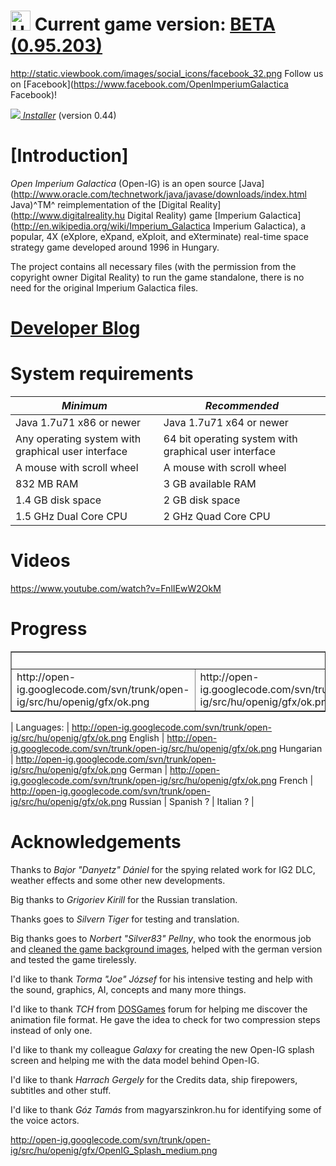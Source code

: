 <h1><a href='https://code.google.com/p/open-ig/wiki/FrontPageHU'>
<img src='http://open-ig.googlecode.com/svn/trunk/open-ig/src/hu/openig/gfx/hungarian.png' alt='Hungarian flag' width='32'/></a> Current game version: <a href='http://open-ig-dev.blogspot.hu/2014/12/game-version-095203-released.html'>BETA (0.95.203)</a></h1>

http://static.viewbook.com/images/social_icons/facebook_32.png Follow us on [Facebook](https://www.facebook.com/OpenImperiumGalactica Facebook)!

*<a href='https://open-ig.googlecode.com/files/open-ig-launcher.jar'><img src='http://www.gstatic.com/codesite/ph/images/dl_arrow.gif'/>  Installer</a>* (version 0.44)

# [Introduction]
*Open Imperium Galactica* (Open-IG) is an open source [Java](http://www.oracle.com/technetwork/java/javase/downloads/index.html Java)^TM^ reimplementation of the [Digital Reality](http://www.digitalreality.hu Digital Reality) game [Imperium Galactica](http://en.wikipedia.org/wiki/Imperium_Galactica Imperium Galactica), a popular, 4X (eXplore, eXpand, eXploit, and eXterminate) real-time space strategy game developed around 1996 in Hungary. 

The project contains all necessary files (with the permission from the copyright owner Digital Reality) to run the game standalone, there is no need for the original Imperium Galactica files.

# <a href='http://open-ig-dev.blogspot.com' alt='Developer blog. Will contain details for minor updates.'>Developer Blog</a>

# System requirements

| *Minimum* | *Recommended* |
|---|---|
| Java 1.7u71 x86 or newer  | Java 1.7u71 x64 or newer |
| Any operating system with graphical user interface | 64 bit operating system with graphical user interface |
| A mouse with scroll wheel | A mouse with scroll wheel |
| 832 MB RAM  | 3 GB available RAM |
| 1.4 GB disk space  | 2 GB disk space |
| 1.5 GHz Dual Core CPU | 2 GHz Quad Core CPU |

# Videos

https://www.youtube.com/watch?v=FnlIEwW2OkM

# Progress

<table border='1'>
<tr>
<td colspan='5' align='center'>Level 1</td>
<td colspan='12' align='center'>Level 2</td>
<td colspan='4' align='center'>Level 3</td>
<td colspan='3' align='center'>Level 4</td>
<td>L5</td></tr>
<tr>
<td title='Mission 1'>http://open-ig.googlecode.com/svn/trunk/open-ig/src/hu/openig/gfx/ok.png</td>
<td title='Mission 2'>http://open-ig.googlecode.com/svn/trunk/open-ig/src/hu/openig/gfx/ok.png</td>
<td title='Mission 3'>http://open-ig.googlecode.com/svn/trunk/open-ig/src/hu/openig/gfx/ok.png</td>
<td title='Mission 4'>http://open-ig.googlecode.com/svn/trunk/open-ig/src/hu/openig/gfx/ok.png</td>
<td title='Mission 5'>http://open-ig.googlecode.com/svn/trunk/open-ig/src/hu/openig/gfx/ok.png</td>

<td title='Mission 6'>http://open-ig.googlecode.com/svn/trunk/open-ig/src/hu/openig/gfx/ok.png</td>
<td title='Mission 7'>http://open-ig.googlecode.com/svn/trunk/open-ig/src/hu/openig/gfx/ok.png</td>
<td title='Mission 8'>http://open-ig.googlecode.com/svn/trunk/open-ig/src/hu/openig/gfx/ok.png</td>
<td title='Mission 9'>http://open-ig.googlecode.com/svn/trunk/open-ig/src/hu/openig/gfx/ok.png</td>
<td title='Mission 10'>http://open-ig.googlecode.com/svn/trunk/open-ig/src/hu/openig/gfx/ok.png</td>
<td title='Mission 11'>http://open-ig.googlecode.com/svn/trunk/open-ig/src/hu/openig/gfx/ok.png</td>
<td title='Mission 12'>http://open-ig.googlecode.com/svn/trunk/open-ig/src/hu/openig/gfx/ok.png</td>
<td title='Mission 13'>http://open-ig.googlecode.com/svn/trunk/open-ig/src/hu/openig/gfx/ok.png</td>
<td title='Mission 14'>http://open-ig.googlecode.com/svn/trunk/open-ig/src/hu/openig/gfx/ok.png</td>
<td title='Mission 15'>http://open-ig.googlecode.com/svn/trunk/open-ig/src/hu/openig/gfx/ok.png</td>
<td title='Mission 16'>http://open-ig.googlecode.com/svn/trunk/open-ig/src/hu/openig/gfx/ok.png</td>
<td title='Mission 17'>http://open-ig.googlecode.com/svn/trunk/open-ig/src/hu/openig/gfx/ok.png</td>

<td title='Mission 18'>http://open-ig.googlecode.com/svn/trunk/open-ig/src/hu/openig/gfx/ok.png</td>
<td title='Mission 19'>http://open-ig.googlecode.com/svn/trunk/open-ig/src/hu/openig/gfx/ok.png</td>
<td title='Mission 20'>http://open-ig.googlecode.com/svn/trunk/open-ig/src/hu/openig/gfx/ok.png</td>
<td title='Mission 21'>http://open-ig.googlecode.com/svn/trunk/open-ig/src/hu/openig/gfx/ok.png</td>

<td title='Mission 22'>http://open-ig.googlecode.com/svn/trunk/open-ig/src/hu/openig/gfx/ok.png</td>
<td title='Mission 23'>http://open-ig.googlecode.com/svn/trunk/open-ig/src/hu/openig/gfx/ok.png</td>
<td title='Mission 24'>http://open-ig.googlecode.com/svn/trunk/open-ig/src/hu/openig/gfx/ok.png</td>

<td title='Mission 25'>http://open-ig.googlecode.com/svn/trunk/open-ig/src/hu/openig/gfx/ok.png</td>
</tr>
</table>

| Languages: | http://open-ig.googlecode.com/svn/trunk/open-ig/src/hu/openig/gfx/ok.png English | http://open-ig.googlecode.com/svn/trunk/open-ig/src/hu/openig/gfx/ok.png Hungarian | http://open-ig.googlecode.com/svn/trunk/open-ig/src/hu/openig/gfx/ok.png German | http://open-ig.googlecode.com/svn/trunk/open-ig/src/hu/openig/gfx/ok.png French | http://open-ig.googlecode.com/svn/trunk/open-ig/src/hu/openig/gfx/ok.png Russian | Spanish ? | Italian ? |

# Acknowledgements

Thanks to *Bajor "Danyetz" Dániel* for the spying related work for IG2 DLC, weather effects and some other new developments.

Big thanks to *Grigoriev Kirill* for the Russian translation.

Thanks goes to *Silvern Tiger* for testing and translation.

Big thanks goes to *Norbert "Silver83" Pellny*, who took the enormous job and [cleaned the game background images](https://code.google.com/p/open-ig/issues/detail?id=367), helped with the german version and tested the game tirelessly.

I'd like to thank *Torma "Joe" József* for his intensive testing and help with the sound, graphics, AI, concepts and many more things.

I'd like to thank *TCH* from [DOSGames](http://dosgames.abkant3000.hu/community/index.php) forum for helping me discover the animation file format. He gave the idea to check for two compression steps instead of only one. 

I'd like to thank my colleague *Galaxy* for creating the new Open-IG splash screen and helping me with the data model behind Open-IG.

I'd like to thank *Harrach Gergely* for the Credits data, ship firepowers, subtitles and other stuff.

I'd like to thank *Góz Tamás* from magyarszinkron.hu for identifying some of the voice actors.

http://open-ig.googlecode.com/svn/trunk/open-ig/src/hu/openig/gfx/OpenIG_Splash_medium.png
